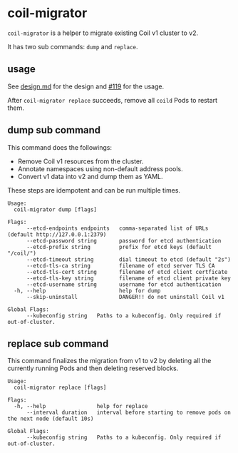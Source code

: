 coil-migrator
=============

`coil-migrator` is a helper to migrate existing Coil v1 cluster to v2.

It has two sub commands: `dump` and `replace`.

## usage

See [design.md](design.md#upgrading-from-v1) for the design and
[#119](https://github.com/cybozu-go/coil/pull/119#issuecomment-704674318) for the usage.

After `coil-migrator replace` succeeds, remove all `coild` Pods to restart them.

## dump sub command

This command does the followings:

- Remove Coil v1 resources from the cluster.
- Annotate namespaces using non-default address pools.
- Convert v1 data into v2 and dump them as YAML.

These steps are idempotent and can be run multiple times.

```
Usage:
  coil-migrator dump [flags]

Flags:
      --etcd-endpoints endpoints   comma-separated list of URLs (default http://127.0.0.1:2379)
      --etcd-password string       password for etcd authentication
      --etcd-prefix string         prefix for etcd keys (default "/coil/")
      --etcd-timeout string        dial timeout to etcd (default "2s")
      --etcd-tls-ca string         filename of etcd server TLS CA
      --etcd-tls-cert string       filename of etcd client certficate
      --etcd-tls-key string        filename of etcd client private key
      --etcd-username string       username for etcd authentication
  -h, --help                       help for dump
      --skip-uninstall             DANGER!! do not uninstall Coil v1

Global Flags:
      --kubeconfig string   Paths to a kubeconfig. Only required if out-of-cluster.
```

## replace sub command

This command finalizes the migration from v1 to v2 by deleting
all the currently running Pods and then deleting reserved blocks.

```
Usage:
  coil-migrator replace [flags]

Flags:
  -h, --help                help for replace
      --interval duration   interval before starting to remove pods on the next node (default 10s)

Global Flags:
      --kubeconfig string   Paths to a kubeconfig. Only required if out-of-cluster.
```
